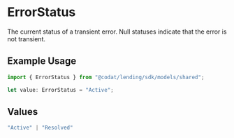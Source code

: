 # ErrorStatus

The current status of a transient error. Null statuses indicate that the error is not transient.

## Example Usage

```typescript
import { ErrorStatus } from "@codat/lending/sdk/models/shared";

let value: ErrorStatus = "Active";
```

## Values

```typescript
"Active" | "Resolved"
```